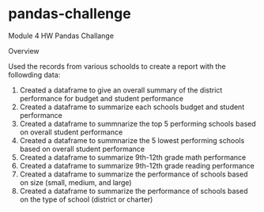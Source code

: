 # pandas-challenge

Module 4 HW Pandas Challange

Overview

Used the records from various schoolds to create a report with the followding data:
1. Created a dataframe to give an overall summary of the district performance for budget and student performance
2. Created a dataframe to summarize each schools budget and student performance
3. Created a dataframe to summnarize the top 5 performing schools based on overall student performance
4. Created a dataframe to summnarize the 5 lowest performing schools based on overall student performance
5. Created a dataframe to summarize 9th-12th grade math performance
6. Created a dataframe to summarize 9th-12th grade reading performance
7. Created a dataframe to summarize the performance of schools based on size (small, medium, and large)
8. Created a dataframe to summarize the performance of schools based on the type of school (district or charter)
